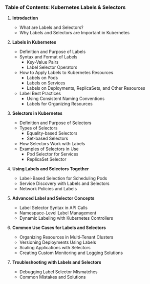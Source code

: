 ### Table of Contents: Kubernetes Labels & Selectors

1. **Introduction**
   - What are Labels and Selectors?
   - Why Labels and Selectors are Important in Kubernetes

2. **Labels in Kubernetes**
   - Definition and Purpose of Labels
   - Syntax and Format of Labels
     - Key-Value Pairs
     - Label Selector Operators
   - How to Apply Labels to Kubernetes Resources
     - Labels on Pods
     - Labels on Services
     - Labels on Deployments, ReplicaSets, and Other Resources
   - Label Best Practices
     - Using Consistent Naming Conventions
     - Labels for Organizing Resources

3. **Selectors in Kubernetes**
   - Definition and Purpose of Selectors
   - Types of Selectors
     - Equality-based Selectors
     - Set-based Selectors
   - How Selectors Work with Labels
   - Examples of Selectors in Use
     - Pod Selector for Services
     - ReplicaSet Selector

4. **Using Labels and Selectors Together**
   - Label-Based Selection for Scheduling Pods
   - Service Discovery with Labels and Selectors
   - Network Policies and Labels

5. **Advanced Label and Selector Concepts**
   - Label Selector Syntax in API Calls
   - Namespace-Level Label Management
   - Dynamic Labeling with Kubernetes Controllers

6. **Common Use Cases for Labels and Selectors**
   - Organizing Resources in Multi-Tenant Clusters
   - Versioning Deployments Using Labels
   - Scaling Applications with Selectors
   - Creating Custom Monitoring and Logging Solutions

7. **Troubleshooting with Labels and Selectors**
   - Debugging Label Selector Mismatches
   - Common Mistakes and Solutions

